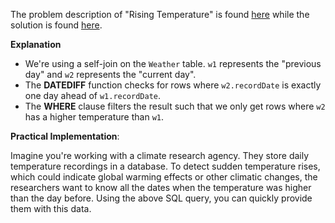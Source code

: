 The problem description of "Rising Temperature" is found [here](https://leetcode.com/problems/rising-temperature/description/) while the solution is found [here]().

**Explanation**

- We're using a self-join on the `Weather` table. `w1` represents the "previous day" and `w2` represents the "current day".
- The **DATEDIFF** function checks for rows where `w2.recordDate` is exactly one day ahead of `w1.recordDate`.
- The **WHERE** clause filters the result such that we only get rows where `w2` has a higher temperature than `w1`.

**Practical Implementation**:

Imagine you're working with a climate research agency. They store daily temperature recordings in a database. To detect sudden temperature rises, which could indicate global warming effects or other climatic changes, the researchers want to know all the dates when the temperature was higher than the day before. Using the above SQL query, you can quickly provide them with this data.